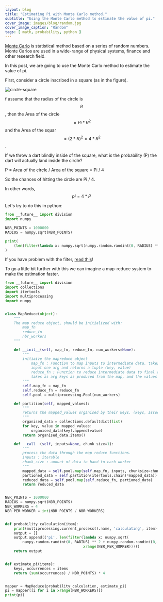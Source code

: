 ```yaml
---
layout: blog
title: "Estimating Pi with Monte Carlo method."
subtitle: "Using the Monte Carlo method to estimate the value of pi."
cover_image: images/blog/random.jpg
cover_image_caption: "Random"
tags: [ math, probability, python ]
---
```


[Monte Carlo](http://en.wikipedia.org/wiki/Monte_Carlo_method) is statistical method based on a
series of random numbers. Monte Carlos are used in a wide-range of physical systems, finance and
other research field.

In this post, we are going to use the Monte Carlo method to estimate the value of pi.

First, consider a circle inscribed in a square (as in the figure).

![circle-square](/images/posts/circle-square.gif)

f assume that the radius of the circle is $$R$$, then the Area of the circle $$= Pi * R^2$$ and the
Area of the squar $$= (2 * R)^2 = 4 * R^2$$.

If we throw a dart blindly inside of the square, what is the probability (P) the dart will actually
land inside the circle?

P = Area of the circle / Area of the square = Pi / 4

So the chances of hitting the circle are Pi / 4.

In other words, $$pi = 4 * P$$

Let's try to do this in python:

```python
from __future__ import division
import numpy

NBR_POINTS = 1000000
RADIUS = numpy.sqrt(NBR_POINTS)

print(
    (len(filter(lambda x: numpy.sqrt(numpy.random.randint(0, RADIUS) ** 2 + numpy.random.randint(0, RADIUS) ** 2) < RADIUS, xrange(NBR_POINTS))) / NBR_POINTS) * 4
)
```

If you have problem with the
filter, [read this](http://localhost:4000/2012/03/01/pythonic-lists.html)!

To go a little bit further with this we can imagine a map-reduce system to make the estimation
faster.

```python
from __future__ import division
import collections
import itertools
import multiprocessing
import numpy


class MapReduce(object):
    """
    The map reduce object, should be initialized with:
        map_fn
        reduce_fn
        nbr_workers
    """

    def __init__(self, map_fn, reduce_fn, num_workers=None):
        """
        initiaize the mapreduce object
            map_fn : Function to map inputs to intermediate data, takes as
            input one arg and returns a tuple (key, value)
            reduce_fn : Function to reduce intermediate data to final result
            takes as arg keys as produced from the map, and the values associated with it
        """
        self.map_fn = map_fn
        self.reduce_fn = reduce_fn
        self.pool = multiprocessing.Pool(num_workers)

    def partition(self, mapped_values):
        """
        returns the mapped_values organised by their keys. (keys, associated values)
        """
        organised_data = collections.defaultdict(list)
        for key, value in mapped_values:
            organised_data[key].append(value)
        return organised_data.items()

    def __call__(self, inputs=None, chunk_size=1):
        """
        process the data through the map reduce functions.
        inputs : iterable
        chank_size : amount of data to hand to each worker
        """
        mapped_data = self.pool.map(self.map_fn, inputs, chunksize=chunk_size)
        partioned_data = self.partition(itertools.chain(*mapped_data))
        reduced_data = self.pool.map(self.reduce_fn, partioned_data)
        return reduced_data


NBR_POINTS = 1000000
RADIUS = numpy.sqrt(NBR_POINTS)
NBR_WORKERS = 4
NBR_PER_WORKER = int(NBR_POINTS / NBR_WORKERS)


def probability_calculation(item):
    print(multiprocessing.current_process().name, 'calculating', item)
    output = []
    output.append(('pi', len(filter(lambda x: numpy.sqrt(
        numpy.random.randint(0, RADIUS) ** 2 + numpy.random.randint(0, RADIUS) ** 2) < RADIUS,
                                    xrange(NBR_PER_WORKER)))))
    return output


def estimate_pi(items):
    keys, occurrences = items
    return (sum(occurrences) / NBR_POINTS) * 4


mapper = MapReduce(probability_calculation, estimate_pi)
pi = mapper([i for i in xrange(NBR_WORKERS)])
print(pi)
```
